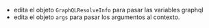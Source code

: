 - edita el objeto `GraphQLResolveInfo` para pasar las variables graphql
- edita el objeto `args` para pasar los argumentos al contexto.
